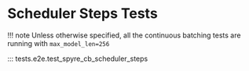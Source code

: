 # Scheduler Steps Tests

!!! note
    Unless otherwise specified, all the continuous batching tests are running with `max_model_len=256`

::: tests.e2e.test_spyre_cb_scheduler_steps
